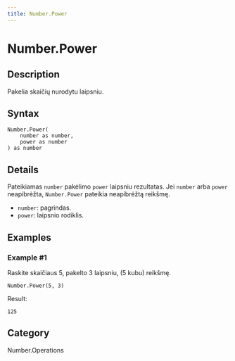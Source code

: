 ```yaml
---
title: Number.Power
---
```


# Number.Power


## Description

Pakelia skaičių nurodytu laipsniu.


## Syntax

```powerquery
Number.Power(
    number as number,
    power as number
) as number
```


## Details

Pateikiamas <code>number</code> pakėlimo <code>power</code> laipsniu rezultatas.    Jei <code>number</code> arba <code>power</code> neapibrėžta, <code>Number.Power</code> pateikia neapibrėžtą reikšmę.      <ul>        <li><code>number</code>: pagrindas.</li>        <li><code>power</code>: laipsnio rodiklis.</li>      </ul>


## Examples

### Example #1 
Raskite skaičiaus 5, pakelto 3 laipsniu, (5 kubu) reikšmę.
```powerquery
Number.Power(5, 3)
```

Result: 
```powerquery
125
```




## Category
Number.Operations

